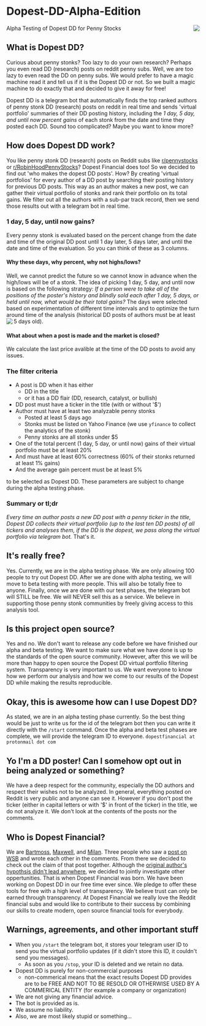 # Dopest-DD-Alpha-Edition
<img align="right" src="https://github.com/dopestfinancial/Dopest-DD-Alpha-Edition/blob/main/images/make-it-send-messages.png">
Alpha Testing of Dopest DD for Penny Stocks

## What is Dopest DD?
Curious about penny stonks? Too lazy to do your own research? Perhaps you even read DD (research) posts on reddit penny subs. Well, we are too lazy to even read the DD on penny subs. We would prefer to have a magic machine read it and tell us if it is the Dopest DD or not. So we built a magic machine to do exactly that and decided to give it away for free! 

Dopest DD is a telegram bot that automatically finds the top ranked authors of penny stonk DD (research) posts on reddit in real time and sends 'virtual portfolio' summaries of their DD posting history, including the *1 day, 5 day, and until now percent gains* of each stonk from the date and time they posted each DD. Sound too complicated? Maybe you want to know more? 


## How does Dopest DD work?
You like penny stonk DD (research) posts on Reddit subs like [r/pennystocks](https://www.reddit.com/r/pennystocks/) or [r/RobinHoodPennyStocks](https://www.reddit.com/r/robinHoodPennyStocks/)? Dopest Financial does too! So we decided to find out 'who makes the dopest DD posts'. How? By creating 'virtual portfolios' for every author of a DD post by searching their posting history for previous DD posts. This way as an author makes a new post, we can gather their virtual portfolio of stonks and rank their portfolio on its total gains. We filter out all the authors with a sub-par track record, then we send those results out with a telegram bot in real time. 

### 1 day, 5 day, until now gains?
Every penny stonk is evaluated based on the percent change from the date and time of the original DD post until 1 day later, 5 days later, and until the date and time of the evaluation. So you can think of these as 3 columns. 

#### Why these days, why percent, why not highs/lows?
Well, we cannot predict the future so we cannot know in advance when the high/lows will be of a stonk. The idea of picking 1 day, 5 day, and until now is based on the following strategy: *If a person were to take all of the positions of the poster's history and blindly sold each after 1 day, 5 days, or held until now, what would be their total gains?* The days were selected based on experimentation of different time intervals and to optimize the turn around time of the analysis (historical DD posts of authors must be at least 5 days old). 
<img align="left" src="https://github.com/dopestfinancial/Dopest-DD-Alpha-Edition/blob/main/images/telegram_screenshot.jpg">
#### What about when a post is made and the market is closed?
We calculate the last price avalible at the time of the DD posts to avoid any issues. 


### The filter criteria
* A post is DD when it has either
  * DD in the title
  * or it has a DD flair (DD, research, catalyst, or bullish)
* DD post must have a ticker in the title (with or without '$')
* Author must have at least two analyzable penny stonks
   * Posted at least 5 days ago
   * Stonks must be listed on Yahoo Finance (we use `yfinance` to collect the analytics of the stonk)
   * Penny stonks are all stonks under $5
* One of the total percent (1 day, 5 day, or until now) gains of their virtual portfolio must be at least 20%
* And must have at least 60% correctness (60% of their stonks returned at least 1% gains) 
* And the average gain percent must be at least 5%

to be selected as Dopest DD. These parameters are subject to change during the alpha testing phase.

### Summary or tl;dr
*Every time an author posts a new DD post with a penny ticker in the title, Dopest DD collects their virtual portfolio (up to the last ten DD posts) of all tickers and analyses them, if the DD is the dopest, we pass along the virtual portfolio via telegram bot.* That's it.

## It's really free?
Yes. Currently, we are in the alpha testing phase. We are only allowing 100 people to try out Dopest DD. After we are done with alpha testing, we will move to beta testing with more people. This will also be totally free to anyone. Finally, once we are done with our test phases, the telegram bot will STILL be free. We will NEVER sell this as a service. We believe in supporting those penny stonk communities by freely giving access to this analysis tool. 

## Is this project open source?
Yes and no. We don't want to release any code before we have finished our alpha and beta testing. We want to make sure what we have done is up to the standards of the open source community. However, after this we will be more than happy to open source the Dopest DD virtual portfolio filtering system. Transparency is very important to us. We want everyone to know how we perform our analysis and how we come to our results of the Dopest DD while making the results reproducible. 

## Okay, this is awesome how can I use Dopest DD?
As stated, we are in an alpha testing phase currently. So the best thing would be just to write us for the id of the telegram bot then you can write it directly with the `/start` command. Once the alpha and beta test phases are complete, we will provide the telegram ID to everyone.
`dopestfinancial at protonmail dot com`

## Yo I'm a DD poster! Can I somehow opt out in being analyzed or something?
We have a deep respect for the community, especially the DD authors and respect their wishes not to be analyzed. In general, everything posted on Reddit is very public and anyone can see it. However if you don't post the ticker (either in capital letters or with '$' in front of the ticker) in the title, we do not analyze it. We don't look at the contents of the posts nor the comments.

## Who is Dopest Financial?
We are [Bartmoss](https://github.com/AmateurAcademic), [Maxwell](https://github.com/maxwhoppa), and [Milan](https://github.com/MilanLR). Three people who saw a [post on WSB](https://www.reddit.com/r/wallstreetbets/comments/li5vch/i_think_i_found_a_way_to_predict_dips_with_nasdaq/) and wrote each other in the comments. From there we decided to check out the claim of that post together. Although the [original author's hypothsis didn't lead anywhere](https://github.com/AmateurAcademic/WSB-President-Wolfe-Hypothesis), we decided to jointly investigate other oppertunities. That is when Dopest Financial was born. We have been working on Dopest DD in our free time ever since. We pledge to offer these tools for free with a high level of transparency. We believe trust can only be earned through transparency. At Dopest Financial we really love the Reddit financial subs and would like to contribute to their success by combining our skills to create modern, open source financial tools for everybody. 

## Warnings, agreements, and other important stuff
* When you `/start` the telegram bot, it stores your telegram user ID to send you the virtual portfolio updates (if it didn't store this ID, it couldn't send you messages).
  * As soon as you `/stop`, your ID is deleted and we retain no data. 
* Dopest DD is purely for non-commercial purposes
  * non-commerical means that the exact results Dopest DD provides are to be FREE AND NOT TO BE RESOLD OR OTHERWISE USED BY A COMMERICAL ENTITY (for example a company or organization)
* We are not giving any financial advice.
* The bot is provided as is.
* We assume no liability.
* Also, we are most likely stupid or something…
